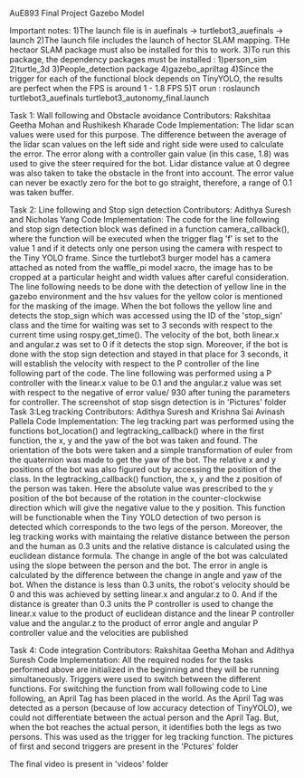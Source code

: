 AuE893 Final Project Gazebo Model

Important notes:
1)The launch file is in auefinals -> turtlebot3_auefinals -> launch
2)The launch file includes the launch of hector SLAM mapping. THe hectaor SLAM package must also be installed for this to work.
3)To run this package, the dependency packages must be installed : 1)person_sim 2)turtle_3d 3)People_detection package 4)gazebo_apriltag
4)Since the trigger for each of the functional block depends on TinyYOLO, the results are perfect when the FPS is around 1 - 1.8 FPS
5)T orun : roslaunch turtlebot3_auefinals turtlebot3_autonomy_final.launch


Task 1: Wall following and Obstacle avoidance
Contributors: Rakshitaa Geetha Mohan and Rushikesh Kharade
Code Implementation: The lidar scan values were used for this purpose. The difference between the average of the lidar scan values on the left side and right side were used to calculate the error. The error along with a controller gain value (in this case, 1.8) was used to give the steer required for the bot. Lidar distance value at 0 degree was also taken to take the obstacle in the front into account. The error value can never be exactly zero for the bot to go straight, therefore, a range of 0.1 was taken buffer.   
 

Task 2: Line following and Stop sign detection
Contributors: Adithya Suresh and Nicholas Yang
Code Implementation: The code for the line following and stop sign detection block was defined in a function camera_callback(), where the function will be executed when the trigger flag 'f' is set to the value 1 and if it detects only one person using the camera with respect to the Tiny YOLO frame. Since the turtlebot3 burger model has a camera attached as noted from the waffle_pi model xacro, the image has to be cropped at a particular height and width values after careful consideration. The line following needs to be done with the detection of yellow line in the gazebo environment and the hsv values for the yellow color is mentioned for the masking of the image. When the bot follows the yellow line and detects the stop_sign which was accessed using the ID of the 'stop_sign' class and the time for waiting was set to 3 seconds with respect to the current time using rospy.get_time(). The velocity of the bot, both linear.x and angular.z was set to 0 if it detects the stop sign. Moreover, if the bot is done with the stop sign detection and stayed in that place for 3 seconds, it will establish the velocity with respect to the P controller of the line following part of the code. The line following was performed using a P controller with the linear.x value to be 0.1 and the angular.z value was set with respect to the negative of error value/ 930 after tuning the parameters for controller.
The screenshot of stop sisgn detection is in 'Pictures' folder
Task 3:Leg tracking
Contributors: Adithya Suresh and Krishna Sai Avinash Pallela
Code Implementation: The leg tracking part was performed using the functions bot_location() and legtracking_callback() where in the first function, the x, y and the yaw of the bot was taken and found. The orientation of the bots were taken and a simple transformation of euler from the quaternion was made to get the yaw of the bot. The relative x and y positions of the bot was also figured out by accessing the position of the class. In the legtracking_callback() function, the x, y and the z position of the person was taken. Here the absolute value was prescribed to the y position of the bot because of the rotation in the counter-clockwise direction which will give the negative value to the y position. This function will be functionable when the Tiny YOLO detection of two person is detected which corresponds to the two legs of the person. Moreover, the leg tracking works with maintaing the relative distance between the person and the human as 0.3 units and the relative distance is calculated using the euclidean distance formula. The change in angle of the bot was calculated using the slope between the person and the bot. The error in angle is calculated by the difference between the change in angle and yaw of the bot. When the distance is less than 0.3 units, the robot's velocity should be 0 and this was achieved by setting linear.x and angular.z to 0. And if the distance is greater than 0.3 units the P controller is used to change the linear.x value to the product of euclidean distance and the linear P controller value and the angular.z to the product of error angle and angular P controller value and the velocities are published

Task 4: Code integration
Contributors: Rakshitaa Geetha Mohan and Adithya Suresh
Code Implementation: All the required nodes for the tasks performed above are initialized in the beginning and they will be running simultaneously. Triggers were used to switch between the different functions. For switching the function from wall following code to Line following, an April Tag has been placed in the world. As the April Tag was detected as a person (because of low accuracy detection of TinyYOLO), we could not differentiate between the actual person and the April Tag. But, when the bot reaches the actual person, it identifies both the legs as two persons. This was used as the trigger for leg tracking function. 
The pictures of first and second triggers are present in the 'Pctures' folder


The final video is present in 'videos' folder

